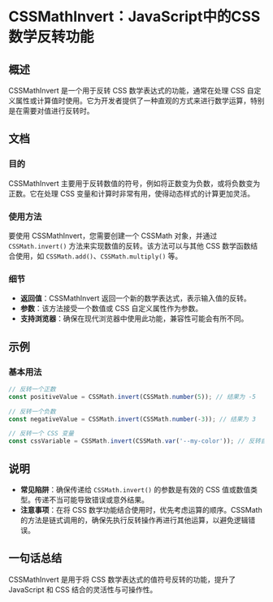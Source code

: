 <!--
Meta Description: # CSSMathInvert：JavaScript中的CSS数学反转功能 ## 概述 CSSMathInvert 是一个用于反转 CSS 数学表达式的功能，通常在处理 CSS 自定义属性或计算值时使用。它为开发者提供了一种直观的方式来进行数学运算，特别是在需要对值进行反转时。 ## 文档 ### ...
Meta Keywords: cssmath, css, cssmathinvert, invert, const
-->

# CSSMathInvert：JavaScript中的CSS数学反转功能

## 概述
CSSMathInvert 是一个用于反转 CSS 数学表达式的功能，通常在处理 CSS 自定义属性或计算值时使用。它为开发者提供了一种直观的方式来进行数学运算，特别是在需要对值进行反转时。

## 文档
### 目的
CSSMathInvert 主要用于反转数值的符号，例如将正数变为负数，或将负数变为正数。它在处理 CSS 变量和计算时非常有用，使得动态样式的计算更加灵活。

### 使用方法
要使用 CSSMathInvert，您需要创建一个 CSSMath 对象，并通过 `CSSMath.invert()` 方法来实现数值的反转。该方法可以与其他 CSS 数学函数结合使用，如 `CSSMath.add()`、`CSSMath.multiply()` 等。

### 细节
- **返回值**：CSSMathInvert 返回一个新的数学表达式，表示输入值的反转。
- **参数**：该方法接受一个数值或 CSS 自定义属性作为参数。
- **支持浏览器**：确保在现代浏览器中使用此功能，兼容性可能会有所不同。

## 示例
### 基本用法
```javascript
// 反转一个正数
const positiveValue = CSSMath.invert(CSSMath.number(5)); // 结果为 -5

// 反转一个负数
const negativeValue = CSSMath.invert(CSSMath.number(-3)); // 结果为 3

// 反转一个 CSS 变量
const cssVariable = CSSMath.invert(CSSMath.var('--my-color')); // 反转自定义属性值
```

## 说明
- **常见陷阱**：确保传递给 `CSSMath.invert()` 的参数是有效的 CSS 值或数值类型。传递不当可能导致错误或意外结果。
- **注意事项**：在将 CSS 数学功能结合使用时，优先考虑运算的顺序。CSSMath 的方法是链式调用的，确保先执行反转操作再进行其他运算，以避免逻辑错误。

## 一句话总结
CSSMathInvert 是用于将 CSS 数学表达式的值符号反转的功能，提升了 JavaScript 和 CSS 结合的灵活性与可操作性。
